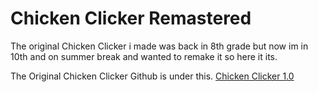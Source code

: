 # Chicken Clicker Remastered

The original Chicken Clicker i made was back in 8th grade but now im in 10th and on summer break and wanted to remake it so here it its.

The Original Chicken Clicker Github is under this.
[Chicken Clicker 1.0](https://github.com/EvaZeVolt/ChickenClicker)
